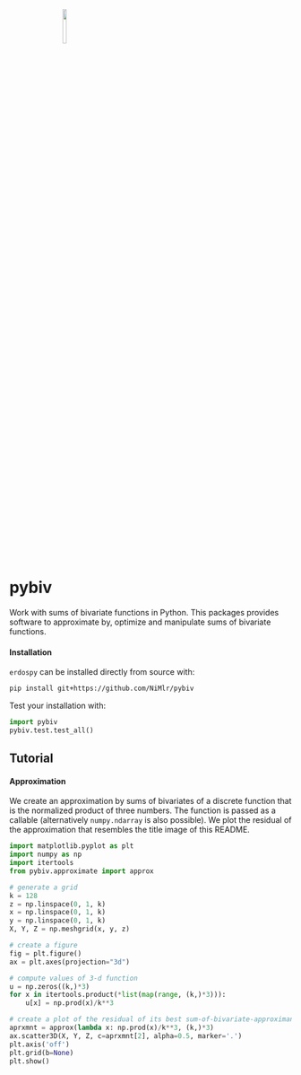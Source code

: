 <div style="width: 25%; height: 25%; overflow: hidden"><img align="right" style="width: 25%; height: 25%" src="https://github.com/user-attachments/assets/7ca6ec08-77e4-4782-920b-d548f9455786"></div>

# pybiv
Work with sums of bivariate functions in Python.
This packages provides software to approximate by, optimize and manipulate sums of bivariate functions.

#### Installation

`erdospy` can be installed directly from source with:
```sh
pip install git+https://github.com/NiMlr/pybiv
```

Test your installation with:
```python
import pybiv
pybiv.test.test_all()
```

## Tutorial

#### Approximation

We create an approximation by sums of bivariates of a discrete function that is the normalized product of three numbers.
The function is passed as a callable (alternatively `numpy.ndarray` is also possible).
We plot the residual of the approximation that resembles the title image of this README.

```python
import matplotlib.pyplot as plt
import numpy as np
import itertools
from pybiv.approximate import approx

# generate a grid
k = 128
z = np.linspace(0, 1, k)
x = np.linspace(0, 1, k)
y = np.linspace(0, 1, k)
X, Y, Z = np.meshgrid(x, y, z)

# create a figure
fig = plt.figure()
ax = plt.axes(projection="3d")

# compute values of 3-d function
u = np.zeros((k,)*3)
for x in itertools.product(*list(map(range, (k,)*3))):
    u[x] = np.prod(x)/k**3

# create a plot of the residual of its best sum-of-bivariate-approximant
aprxmnt = approx(lambda x: np.prod(x)/k**3, (k,)*3)
ax.scatter3D(X, Y, Z, c=aprxmnt[2], alpha=0.5, marker='.')
plt.axis('off')
plt.grid(b=None)
plt.show()
```
